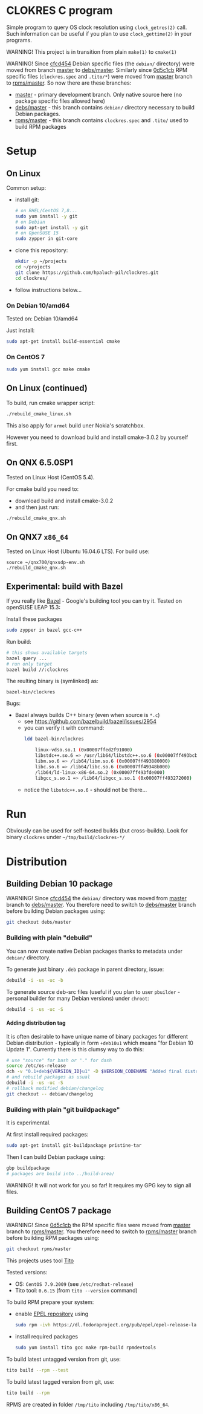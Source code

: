 # CLOKRES C program

Simple program to query OS clock resolution using `clock_getres(2)` call.
Such information can be useful if you plan to use `clock_gettime(2)` in your programs.

WARNING! This project is in transition from
plain `make(1)` to `cmake(1)`

WARNING! Since [cfcd454][cfcd454] Debian specific files
(the `debian/` directory) were moved from branch [master][master] to [debs/master][debs-master].
Similarly since [0d5c1cb][0d5c1cb] RPM specific files
(`clockres.spec` and `.tito/*`) were moved from [master][master] branch to
[rpms/master][rpms-master].  So now there are these branches:

* [master][master] - primary development branch. Only native source here (no package
   specific files allowed here)
* [debs/master][debs-master] - this branch contains `debian/` directory necessary to build
  Debian packages.
* [rpms/master][rpms-master] - this branch contains `clockres.spec` and `.tito/` used
  to build RPM packages

# Setup

## On Linux

Common setup:

* install git:
  ```bash
  # on RHEL/CentOS 7,8...
  sudo yum install -y git
  # on Debian
  sudo apt-get install -y git
  # on OpenSUSE 15
  sudo zypper in git-core
  ```

* clone this repository:
  ```bash
  mkdir -p ~/projects
  cd ~/projects
  git clone https://github.com/hpaluch-pil/clockres.git
  cd clockres/
  ```

* follow instructions below...


### On Debian 10/amd64
Tested on: Debian 10/amd64

Just install:

```bash
sudo apt-get install build-essential cmake
```

### On CentOS 7

```bash
sudo yum install gcc make cmake
```

## On Linux (continued)

To build, run cmake wrapper script:

```bash
./rebuild_cmake_linux.sh
```

This also apply for `armel` build uner Nokia's scratchbox.

However you need to download build and install cmake-3.0.2 by
yourself first.

## On QNX 6.5.0SP1
Tested on Linux Host (CentOS 5.4).

For cmake build you need to:
* download build and install cmake-3.0.2
* and then just run:

```bash
./rebuild_cmake_qnx.sh
```

## On QNX7 `x86_64`

Tested on Linux Host (Ubuntu 16.04.6 LTS). For build use:
```
source ~/qnx700/qnxsdp-env.sh
./rebuild_cmake_qnx.sh
```

## Experimental: build with Bazel

If you really like [Bazel](https://bazel.build/) - Google's building
tool you can try it. Tested on openSUSE LEAP 15.3:

Install these packages
```bash
sudo zypper in bazel gcc-c++
```
Run build:
```bash
# this shows available targets
bazel query ...
# run only target
bazel build //:clockres

```
The reulting binary is (symlinked) as:
```
bazel-bin/clockres
```

Bugs:
- Bazel always builds C++ binary (even when source is `*.c`)
  - see https://github.com/bazelbuild/bazel/issues/2954
  - you can verify it with command:
    ```bash
    ldd bazel-bin/clockres

        linux-vdso.so.1 (0x00007ffed2f91000)
        libstdc++.so.6 => /usr/lib64/libstdc++.so.6 (0x00007ff493bcb000)
        libm.so.6 => /lib64/libm.so.6 (0x00007ff493880000)
        libc.so.6 => /lib64/libc.so.6 (0x00007ff49348b000)
        /lib64/ld-linux-x86-64.so.2 (0x00007ff493fde000)
        libgcc_s.so.1 => /lib64/libgcc_s.so.1 (0x00007ff493272000)
    ```
   - notice the `libstdc++.so.6` - should not be there...


# Run

Obviously can be used for self-hosted builds (but cross-builds).
Look for binary `clockres` under `~/tmp/build/clockres-*/`

# Distribution

## Building Debian 10 package

WARNING! Since [cfcd454][cfcd454] the `debian/` directory was moved
from [master][master] branch to [debs/master][debs-master]. You therefore need
to switch to [debs/master][debs-master] branch before building Debian packages using:

```bash
git checkout debs/master
```

### Building with plain "debuild"

You can now create native Debian packages thanks to
metadata under `debian/` directory.

To generate just binary `.deb` package in parent directory, issue:
```bash
debuild -i -us -uc -b
```

To generate source deb-src files (useful if you plan to
user `pbuilder` - personal builder for many Debian versions)
under `chroot`:

```bash
debuild -i -us -uc -S
```

#### Adding distribution tag

It is often desirable to have unique name of binary packages for
different Debian distribution - typically in form `+deb10u1` which means
"for Debian 10 Update 1".  Currently there is this clumsy way to do this:

```bash
# use "source" for bash or "." for dash
source /etc/os-release
dch -v "0.1+deb${VERSION_ID}u1" -D $VERSION_CODENAME "Added final distribution tag"
# and rebuild packages as usual
debuild -i -us -uc -S
# rollback modified debian/changelog
git checkout -- debian/changelog
```

### Building with plain "git buildpackage"

It is experimental.

At first install required packages:

```bash
sudo apt-get install git-buildpackage pristine-tar
```

Then I can build Debian package using:
```bash
gbp buildpackage
# packages are build into ../build-area/
```
WARNING! It will not work for you so far! It requires my GPG key to sign all files.

## Building CentOS 7 package

WARNING! Since [0d5c1cb][0d5c1cb] the RPM specific files
were moved from [master][master] branch to [rpms/master][rpms-master]. You therefore need to switch
to [rpms/master][rpms-master] branch before building RPM packages using:

```bash
git checkout rpms/master
```

This projects uses tool [Tito](https://github.com/rpm-software-management/tito)

Tested versions:
- OS: `CentOS 7.9.2009` (see `/etc/redhat-release`)
- Tito tool: `0.6.15` (from `tito --version` command)

To build RPM prepare your system:

* enable [EPEL repository](https://fedoraproject.org/wiki/EPEL) using 
  ```bash
  sudo rpm -ivh https://dl.fedoraproject.org/pub/epel/epel-release-latest-7.noarch.rpm
  ```

* install required packages
  ```bash
  sudo yum install tito gcc make rpm-build rpmdevtools
  ```

To build latest untagged version from git, use:
```bash
tito build --rpm --test
```

To build latest tagged version from git, use:
```bash
tito build --rpm
```

RPMS are created in folder `/tmp/tito` including `/tmp/tito/x86_64`.

[cfcd454]:  https://github.com/hpaluch-pil/clockres/commit/cfcd454502ff5815e8bf675ae8db11e331de1664
[0d5c1cb]:  https://github.com/hpaluch-pil/clockres/commit/0d5c1cb6cd7ebde9fec958dd28ef7de6577f4314
[debs-master]: https://github.com/hpaluch-pil/clockres/tree/debs/master
[rpms-master]: https://github.com/hpaluch-pil/clockres/tree/rpms/master
[master]: https://github.com/hpaluch-pil/clockres/tree/master

